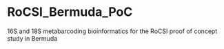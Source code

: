 # RoCSI_Bermuda_PoC
16S and 18S metabarcoding bioinformatics for the RoCSI proof of concept study in Bermuda
